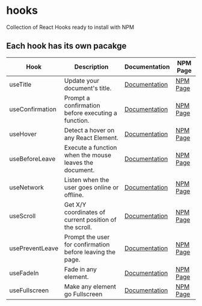 # hooks

Collection of React Hooks ready to install with NPM

## Each hook has its own pacakge

| Hook            | Description                                               | Documentation                                                                 | NPM Page                                                               |
| --------------- | --------------------------------------------------------- | ----------------------------------------------------------------------------- | ---------------------------------------------------------------------- |
| useTitle        | Update your document's title.                             | [Documentation](https://github.com/ggyu720/hooks/tree/master/useTitle)        | [NPM Page](https://www.npmjs.com/package/@ggyuhooks/use-title)         |
| useConfirmation | Prompt a confirmation before executing a function.        | [Documentation](https://github.com/ggyu720/hooks/tree/master/useConfirm)      | [NPM Page](https://www.npmjs.com/package/@ggyuhooks/use-confirm)       |
| useHover        | Detect a hover on any React Element.                      | [Documentation](https://github.com/ggyu720/hooks/tree/master/useHover)        | [NPM Page](https://www.npmjs.com/package/@ggyuhooks/use-hover)         |
| useBeforeLeave  | Execute a function when the mouse leaves the document.    | [Documentation](https://github.com/ggyu720/hooks/tree/master/useBeforeLeave)  | [NPM Page](https://www.npmjs.com/package/@ggyuhooks/use-before-leave)  |
| useNetwork      | Listen when the user goes online or offline.              | [Documentation](https://github.com/ggyu720/hooks/tree/master/useNetwork)      | [NPM Page](https://www.npmjs.com/package/@ggyuhooks/use-network)       |
| useScroll       | Get X/Y coordinates of current position of the scroll.    | [Documentation](https://github.com/ggyu720/hooks/tree/master/useScroll)       | [NPM Page](https://www.npmjs.com/package/@ggyuhooks/use-scroll)        |
| usePreventLeave | Prompt the user for confirmation before leaving the page. | [Documentation](https://github.com/ggyu720/hooks/tree/master/usePreventLeave) | [NPM Page](https://www.npmjs.com/package/@ggyuhooks/use-prevent-leave) |
| useFadeIn       | Fade in any element.                                      | [Documentation](https://github.com/ggyu720/hooks/tree/master/useFadeIn)       | [NPM Page](https://www.npmjs.com/package/@ggyuhooks/use-fade-in)       |
| useFullscreen   | Make any element go Fullscreen                            | [Documentation](https://github.com/ggyu720/hooks/tree/master/useFullScreen)   | [NPM Page](https://www.npmjs.com/package/@ggyuhooks/use-fullscreen)    |
